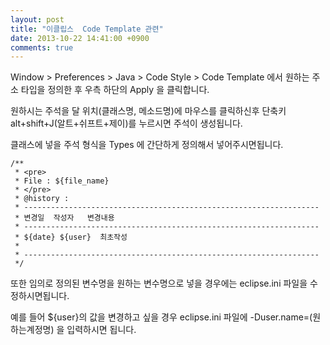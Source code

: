 ```yaml
---
layout: post
title: "이클립스  Code Template 관련"
date: 2013-10-22 14:41:00 +0900
comments: true
---
```


Window > Preferences > Java > Code Style > Code Template 에서 원하는 주소 타입을 정의한 후 우측 하단의 Apply 을 클릭합니다.


원하시는 주석을 달 위치(클래스명, 메소드명)에 마우스를 클릭하신후 단축키 alt+shift+J(알트+쉬프트+제이)를 누르시면 주석이 생성됩니다.

클래스에 넣을 주석 형식을 Types 에 간단하게 정의해서 넣어주시면됩니다. 

```aidl
/**
 * <pre>
 * File : ${file_name}
 * </pre>
 * @history : 
 * ------------------------------------------------------------------
 * 변경일  작성자   변경내용
 * ------------------------------------------------------------------
 * ${date} ${user}  최초작성
 * 
 * ------------------------------------------------------------------
 */ 

```

또한 임의로 정의된 변수명을 원하는 변수명으로 넣을 경우에는 eclipse.ini 파일을 수정하시면됩니다.

예를 들어 ${user}의 값을 변경하고 싶을 경우
eclipse.ini 파일에 -Duser.name=(원하는계정명) 을 입력하시면 됩니다.

 
